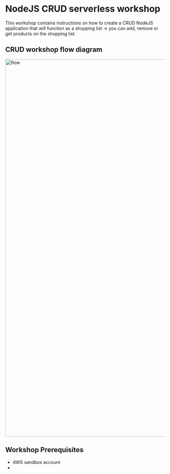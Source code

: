 # NodeJS CRUD serverless workshop

This workshop contains instructions on how to create a CRUD NodeJS application that will function as a shopping list → you can add, remove or get products on the shopping list.

## CRUD workshop flow diagram 

<img width="1190" alt="flow" src="https://github.com/superhsu/CRUD-Serverless-Node/assets/31141265/e066a0d6-da65-441b-bbf9-089868f592f2">

## Workshop Prerequisites

- AWS sandbox account
- 
